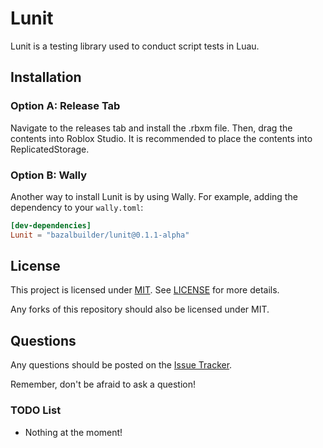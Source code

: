 # Lunit
Lunit is a testing library used to conduct script tests in Luau.


## Installation
### Option A: Release Tab
Navigate to the releases tab and install the .rbxm file. Then, drag the contents into Roblox Studio. It is recommended to place the contents into ReplicatedStorage.

### Option B: Wally
Another way to install Lunit is by using Wally. For example, adding the dependency to your `wally.toml`:
```toml
[dev-dependencies]
Lunit = "bazalbuilder/lunit@0.1.1-alpha"
```

## License
This project is licensed under [MIT](http://opensource.org/licenses/MIT). See [LICENSE](LICENSE) for more details.

Any forks of this repository should also be licensed under MIT.

## Questions
Any questions should be posted on the [Issue Tracker](https://github.com/Bazalbuilder/Lunit/issues).

Remember, don't be afraid to ask a question!

### TODO List
* Nothing at the moment!